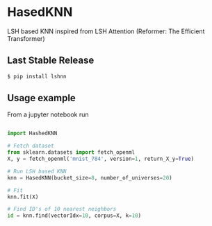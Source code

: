 # HasedKNN
LSH based KNN inspired from LSH Attention (Reformer: The Efficient Transformer)

## Last Stable Release
```sh
$ pip install lshnn
```


## Usage example
From a jupyter notebook run
```python

import HashedKNN

# Fetch dataset
from sklearn.datasets import fetch_openml
X, y = fetch_openml('mnist_784', version=1, return_X_y=True)

# Run LSH based KNN
knn = HasedKNN(bucket_size=8, number_of_universes=20)

# Fit
knn.fit(X)

# Find ID's of 10 nearest neighbors
id = knn.find(vectorIdx=10, corpus=X, k=10)
```

